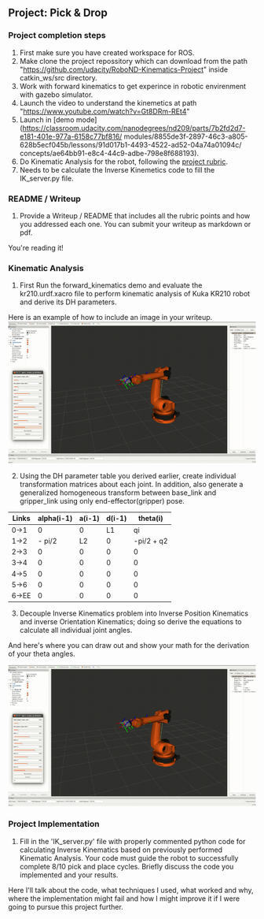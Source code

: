 ## Project: Pick & Drop 

### Project completion steps ###

1. First make sure you have created workspace for ROS.
2. Make clone the project repossitory which can download from the path 
   "https://github.com/udacity/RoboND-Kinematics-Project" inside catkin_ws/src  directory.
3. Work with forward kinematics to get experince in robotic envirenment with gazebo simulator.
4. Launch the video to understand the kinemetics at path "https://www.youtube.com/watch?v=Gt8DRm-REt4"
5. Launch in [demo mode](https://classroom.udacity.com/nanodegrees/nd209/parts/7b2fd2d7-e181-401e-977a-6158c77bf816/
                         modules/8855de3f-2897-46c3-a805-628b5ecf045b/lessons/91d017b1-4493-4522-ad52-04a74a01094c/
						 concepts/ae64bb91-e8c4-44c9-adbe-798e8f688193).
6. Do Kinematic Analysis for the robot, following the [project rubric](https://review.udacity.com/#!/rubrics/972/view).
7. Needs to be calculate the Inverse Kinemetics code to fill the IK_server.py file.

[//]: # (Image References)

[image1]: ./misc_images/misc1.png
[image2]: ./misc_images/misc1.png
[image3]: ./misc_images/misc1.png 		

###  README	/ Writeup

1. Provide a Writeup / README that includes all the rubric points and how you addressed each one.
   You can submit your writeup as markdown or pdf.  
   
You're reading it!   

### Kinematic Analysis

1. First Run the forward_kinematics demo and evaluate the kr210.urdf.xacro file to perform kinematic 
   analysis of Kuka KR210 robot and derive its DH parameters.

Here is an example of how to include an image in your writeup.
![alt text][image1]

2. Using the DH parameter table you derived earlier, create individual transformation matrices about each joint. In addition, 
   also generate a generalized homogeneous transform between base_link and gripper_link using only end-effector(gripper) pose.

Links | alpha(i-1) | a(i-1) | d(i-1) | theta(i)
---   | --- | --- | --- | ---
0->1  | 0 | 0 | L1 | qi
1->2  | - pi/2 | L2 | 0 | -pi/2 + q2
2->3  | 0 | 0 | 0 | 0
3->4  | 0 | 0 | 0 | 0
4->5  | 0 | 0 | 0 | 0
5->6  | 0 | 0 | 0 | 0
6->EE | 0 | 0 | 0 | 0
  
3. Decouple Inverse Kinematics problem into Inverse Position Kinematics and inverse Orientation Kinematics; 
  doing so derive the equations to calculate all individual joint angles.

And here's where you can draw out and show your math for the derivation of your theta angles. 

![alt text][image2]
  
### Project Implementation

1. Fill in the 'IK_server.py' file with properly commented python code for calculating Inverse Kinematics based on previously 
   performed Kinematic Analysis. Your code must guide the robot to successfully complete 8/10 pick and place cycles. 
   Briefly discuss the code you implemented and your results. 
   
Here I'll talk about the code, what techniques I used, what worked and why, where the implementation might fail and how 
I might improve it if I were going to pursue this project further.     